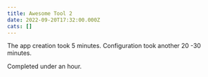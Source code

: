 ```yaml
---
title: Awesome Tool 2
date: 2022-09-20T17:32:00.000Z
cats: []
---
```

The app creation took 5 minutes. Configuration took another 20 -30 minutes.

C﻿ompleted under an hour.